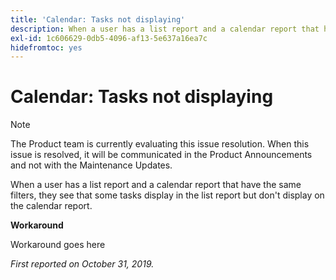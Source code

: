 ```yaml
---
title: 'Calendar: Tasks not displaying'
description: When a user has a list report and a calendar report that have the same filters, they see that some tasks display in the list report but don't display on the calendar report.
exl-id: 1c606629-0db5-4096-af13-5e637a16ea7c
hidefromtoc: yes
---
```

# Calendar: Tasks not displaying

>[!NOTE]
>
>The Product team is currently evaluating this issue resolution. When this issue is resolved, it will be communicated in the Product Announcements and not with the Maintenance Updates.

When a user has a list report and a calendar report that have the same filters, they see that some tasks display in the list report but don't display on the calendar report.

**Workaround**

Workaround goes here

_First reported on October 31, 2019._
